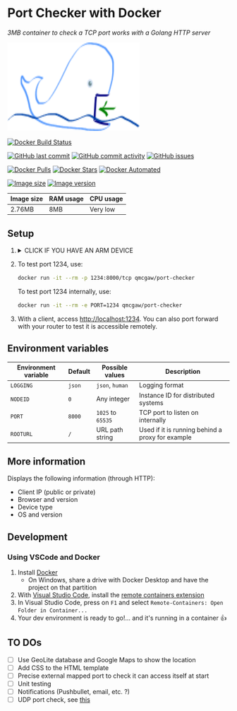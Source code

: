 # Port Checker with Docker

*3MB container to check a TCP port works with a Golang HTTP server*

<a href="https://github.com/qdm12/port-checker">
  <img src="title.svg" width="300px" height="200px">
</a>

[![Docker Build Status](https://img.shields.io/docker/build/qmcgaw/port-checker.svg)](https://hub.docker.com/r/qmcgaw/port-checker)

[![GitHub last commit](https://img.shields.io/github/last-commit/qdm12/port-checker.svg)](https://github.com/qdm12/port-checker/issues)
[![GitHub commit activity](https://img.shields.io/github/commit-activity/y/qdm12/port-checker.svg)](https://github.com/qdm12/port-checker/issues)
[![GitHub issues](https://img.shields.io/github/issues/qdm12/port-checker.svg)](https://github.com/qdm12/port-checker/issues)

[![Docker Pulls](https://img.shields.io/docker/pulls/qmcgaw/port-checker.svg)](https://hub.docker.com/r/qmcgaw/port-checker)
[![Docker Stars](https://img.shields.io/docker/stars/qmcgaw/port-checker.svg)](https://hub.docker.com/r/qmcgaw/port-checker)
[![Docker Automated](https://img.shields.io/docker/automated/qmcgaw/port-checker.svg)](https://hub.docker.com/r/qmcgaw/port-checker)

[![Image size](https://images.microbadger.com/badges/image/qmcgaw/port-checker.svg)](https://microbadger.com/images/qmcgaw/port-checker)
[![Image version](https://images.microbadger.com/badges/version/qmcgaw/port-checker.svg)](https://microbadger.com/images/qmcgaw/port-checker)

| Image size | RAM usage | CPU usage |
| --- | --- | --- |
| 2.76MB | 8MB | Very low |

## Setup

1. <details><summary>CLICK IF YOU HAVE AN ARM DEVICE</summary><p>

    - If you have a ARM 32 bit v6 architecture

        ```sh
        docker build -t qmcgaw/port-checker \
        --build-arg BASE_IMAGE_BUILDER=arm32v6/golang \
        --build-arg GOARCH=arm \
        --build-arg GOARM=6 \
        https://github.com/qdm12/port-checker.git
        ```

    - If you have a ARM 32 bit v7 architecture

        ```sh
        docker build -t qmcgaw/port-checker \
        --build-arg BASE_IMAGE_BUILDER=arm32v7/golang \
        --build-arg GOARCH=arm \
        --build-arg GOARM=7 \
        https://github.com/qdm12/port-checker.git
        ```

    - If you have a ARM 64 bit v8 architecture

        ```sh
        docker build -t qmcgaw/port-checker \
        --build-arg BASE_IMAGE_BUILDER=arm64v8/golang \
        --build-arg GOARCH=arm64 \
        https://github.com/qdm12/port-checker.git
        ```

    </p></details>

1. To test port 1234, use:

    ```bash
    docker run -it --rm -p 1234:8000/tcp qmcgaw/port-checker
    ```

    To test port 1234 internally, use:

    ```bash
    docker run -it --rm -e PORT=1234 qmcgaw/port-checker
    ```

1. With a client, access [http://localhost:1234](http://localhost:1234).
You can also port forward with your router to test it is accessible remotely.

## Environment variables

| Environment variable | Default | Possible values | Description |
| --- | --- | --- | --- |
| `LOGGING` | `json` | `json`, `human` | Logging format |
| `NODEID` | `0` | Any integer | Instance ID for distributed systems |
| `PORT` | `8000` | `1025` to `65535` | TCP port to listen on internally |
| `ROOTURL` | `/` | URL path string | Used if it is running behind a proxy for example |

## More information

Displays the following information (through HTTP):

- Client IP (public or private)
- Browser and version
- Device type
- OS and version

## Development

### Using VSCode and Docker

1. Install [Docker](https://docs.docker.com/install/)
    - On Windows, share a drive with Docker Desktop and have the project on that partition
1. With [Visual Studio Code](https://code.visualstudio.com/download), install the [remote containers extension](https://marketplace.visualstudio.com/items?itemName=ms-vscode-remote.remote-containers)
1. In Visual Studio Code, press on `F1` and select `Remote-Containers: Open Folder in Container...`
1. Your dev environment is ready to go!... and it's running in a container :+1:

## TO DOs

- [ ] Use GeoLite database and Google Maps to show the location
- [ ] Add CSS to the HTML template
- [ ] Precise external mapped port to check it can access itself at start
- [ ] Unit testing
- [ ] Notifications (Pushbullet, email, etc. ?)
- [ ] UDP port check, see [this](https://ops.tips/blog/udp-client-and-server-in-go/)
